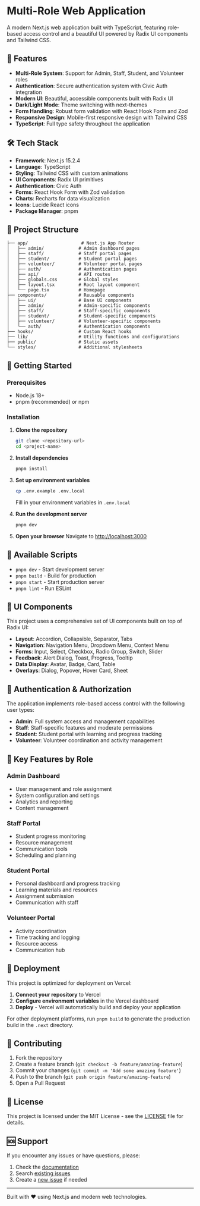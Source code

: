 # Multi-Role Web Application

A modern Next.js web application built with TypeScript, featuring role-based access control and a beautiful UI powered by Radix UI components and Tailwind CSS.

## 🚀 Features

- **Multi-Role System**: Support for Admin, Staff, Student, and Volunteer roles
- **Authentication**: Secure authentication system with Civic Auth integration
- **Modern UI**: Beautiful, accessible components built with Radix UI
- **Dark/Light Mode**: Theme switching with next-themes
- **Form Handling**: Robust form validation with React Hook Form and Zod
- **Responsive Design**: Mobile-first responsive design with Tailwind CSS
- **TypeScript**: Full type safety throughout the application

## 🛠️ Tech Stack

- **Framework**: Next.js 15.2.4
- **Language**: TypeScript
- **Styling**: Tailwind CSS with custom animations
- **UI Components**: Radix UI primitives
- **Authentication**: Civic Auth
- **Forms**: React Hook Form with Zod validation
- **Charts**: Recharts for data visualization
- **Icons**: Lucide React icons
- **Package Manager**: pnpm

## 📁 Project Structure

```
├── app/                    # Next.js App Router
│   ├── admin/             # Admin dashboard pages
│   ├── staff/             # Staff portal pages
│   ├── student/           # Student portal pages
│   ├── volunteer/         # Volunteer portal pages
│   ├── auth/              # Authentication pages
│   ├── api/               # API routes
│   ├── globals.css        # Global styles
│   ├── layout.tsx         # Root layout component
│   └── page.tsx           # Homepage
├── components/            # Reusable components
│   ├── ui/                # Base UI components
│   ├── admin/             # Admin-specific components
│   ├── staff/             # Staff-specific components
│   ├── student/           # Student-specific components
│   ├── volunteer/         # Volunteer-specific components
│   └── auth/              # Authentication components
├── hooks/                 # Custom React hooks
├── lib/                   # Utility functions and configurations
├── public/                # Static assets
└── styles/                # Additional stylesheets
```

## 🚦 Getting Started

### Prerequisites

- Node.js 18+ 
- pnpm (recommended) or npm

### Installation

1. **Clone the repository**
   ```bash
   git clone <repository-url>
   cd <project-name>
   ```

2. **Install dependencies**
   ```bash
   pnpm install
   ```

3. **Set up environment variables**
   ```bash
   cp .env.example .env.local
   ```
   Fill in your environment variables in `.env.local`

4. **Run the development server**
   ```bash
   pnpm dev
   ```

5. **Open your browser**
   Navigate to [http://localhost:3000](http://localhost:3000)

## 📜 Available Scripts

- `pnpm dev` - Start development server
- `pnpm build` - Build for production
- `pnpm start` - Start production server
- `pnpm lint` - Run ESLint

## 🎨 UI Components

This project uses a comprehensive set of UI components built on top of Radix UI:

- **Layout**: Accordion, Collapsible, Separator, Tabs
- **Navigation**: Navigation Menu, Dropdown Menu, Context Menu
- **Forms**: Input, Select, Checkbox, Radio Group, Switch, Slider
- **Feedback**: Alert Dialog, Toast, Progress, Tooltip
- **Data Display**: Avatar, Badge, Card, Table
- **Overlays**: Dialog, Popover, Hover Card, Sheet

## 🔐 Authentication & Authorization

The application implements role-based access control with the following user types:

- **Admin**: Full system access and management capabilities
- **Staff**: Staff-specific features and moderate permissions  
- **Student**: Student portal with learning and progress tracking
- **Volunteer**: Volunteer coordination and activity management

## 🎯 Key Features by Role

### Admin Dashboard
- User management and role assignment
- System configuration and settings
- Analytics and reporting
- Content management

### Staff Portal
- Student progress monitoring
- Resource management
- Communication tools
- Scheduling and planning

### Student Portal
- Personal dashboard and progress tracking
- Learning materials and resources
- Assignment submission
- Communication with staff

### Volunteer Portal
- Activity coordination
- Time tracking and logging
- Resource access
- Communication hub

## 🚀 Deployment

This project is optimized for deployment on Vercel:

1. **Connect your repository** to Vercel
2. **Configure environment variables** in the Vercel dashboard
3. **Deploy** - Vercel will automatically build and deploy your application

For other deployment platforms, run `pnpm build` to generate the production build in the `.next` directory.

## 🤝 Contributing

1. Fork the repository
2. Create a feature branch (`git checkout -b feature/amazing-feature`)
3. Commit your changes (`git commit -m 'Add some amazing feature'`)
4. Push to the branch (`git push origin feature/amazing-feature`)
5. Open a Pull Request

## 📝 License

This project is licensed under the MIT License - see the [LICENSE](LICENSE) file for details.

## 🆘 Support

If you encounter any issues or have questions, please:

1. Check the [documentation](docs/)
2. Search [existing issues](issues/)
3. Create a [new issue](issues/new) if needed

---

Built with ❤️ using Next.js and modern web technologies.
